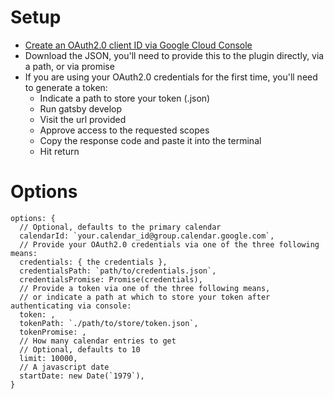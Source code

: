 # Setup
* [Create an OAuth2.0 client ID via Google Cloud Console](https://support.google.com/cloud/answer/6158849?hl=en)
* Download the JSON, you'll need to provide this to the plugin directly, via a path, or via promise
* If you are using your OAuth2.0 credentials for the first time, you'll need to generate a token:
  * Indicate a path to store your token (.json)
  * Run gatsby develop
  * Visit the url provided
  * Approve access to the requested scopes
  * Copy the response code and paste it into the terminal
  * Hit return

# Options
    options: {
      // Optional, defaults to the primary calendar
      calendarId: `your.calendar_id@group.calendar.google.com`,
      // Provide your OAuth2.0 credentials via one of the three following means:
      credentials: { the credentials },
      credentialsPath: `path/to/credentials.json`,
      credentialsPromise: Promise(credentials),
      // Provide a token via one of the three following means,
      // or indicate a path at which to store your token after authenticating via console:
      token: ,
      tokenPath: `./path/to/store/token.json`,
      tokenPromise: ,
      // How many calendar entries to get
      // Optional, defaults to 10
      limit: 10000,
      // A javascript date
      startDate: new Date(`1979`),
    }
